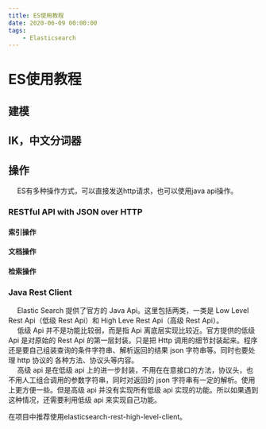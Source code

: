 ```yaml
---
title: ES使用教程
date: 2020-06-09 00:00:00
tags:
    - Elasticsearch
---
```




# ES使用教程  
## 建模  


## IK，中文分词器  


## 操作  
&emsp; ES有多种操作方式，可以直接发送http请求，也可以使用java api操作。  

### RESTful API with JSON over HTTP  
#### 索引操作  


#### 文档操作  


#### 检索操作  


### Java Rest Client  
&emsp; Elastic Search 提供了官方的 Java Api。这里包括两类，一类是 Low Level Rest Api（低级 Rest Api）和 High Leve Rest Api（高级 Rest Api）。  
&emsp; 低级 Api 并不是功能比较弱，而是指 Api 离底层实现比较近。官方提供的低级 Api 是对原始的 Rest Api 的第一层封装。只是把 Http 调用的细节封装起来。程序还是要自己组装查询的条件字符串、解析返回的结果 json 字符串等。同时也要处理 http 协议的 各种方法、协议头等内容。  
&emsp; 高级 api 是在低级 api 上的进一步封装，不用在在意接口的方法，协议头，也不用人工组合调用的参数字符串，同时对返回的 json 字符串有一定的解析。使用上更方便一些。但是高级 api 并没有实现所有低级 api 实现的功能。所以如果遇到这种情况，还需要利用低级 api 来实现自己功能。  

在项目中推荐使用elasticsearch-rest-high-level-client。  









